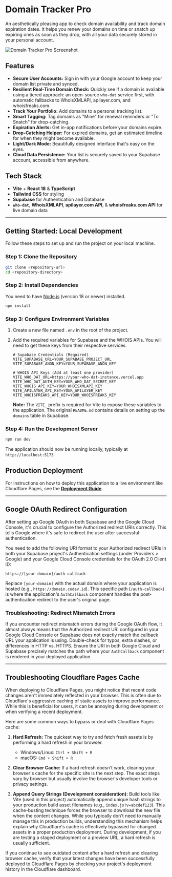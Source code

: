 # Domain Tracker Pro

An aesthetically pleasing app to check domain availability and track domain expiration dates. It helps you renew your domains on time or snatch up expiring ones as soon as they drop, with all your data securely stored in your personal account.

![Domain Tracker Pro Screenshot](https://picsum.photos/1200/600)

## Features

*   **Secure User Accounts:** Sign in with your Google account to keep your domain list private and synced.
*   **Resilient Real-Time Domain Check:** Quickly see if a domain is available using a tiered approach: an open-source `who-dat` service first, with automatic fallbacks to WhoisXMLAPI, apilayer.com, and whoisfreaks.com.
*   **Track Your Portfolio:** Add domains to a personal tracking list.
*   **Smart Tagging:** Tag domains as "Mine" for renewal reminders or "To Snatch" for drop-catching.
*   **Expiration Alerts:** Get in-app notifications before your domains expire.
*   **Drop-Catching Helper:** For expired domains, get an estimated timeline for when they might become available.
*   **Light/Dark Mode:** Beautifully designed interface that's easy on the eyes.
*   **Cloud Data Persistence:** Your list is securely saved to your Supabase account, accessible from anywhere.

## Tech Stack

*   **Vite** + **React 18** & **TypeScript**
*   **Tailwind CSS** for styling
*   **Supabase** for Authentication and Database
*   **`who-dat`**, **WhoisXMLAPI**, **apilayer.com API**, & **whoisfreaks.com API** for live domain data

---

## Getting Started: Local Development

Follow these steps to set up and run the project on your local machine.

### Step 1: Clone the Repository

```bash
git clone <repository-url>
cd <repository-directory>
```

### Step 2: Install Dependencies

You need to have [Node.js](https://nodejs.org/) (version 18 or newer) installed.

```bash
npm install
```

### Step 3: Configure Environment Variables

1.  Create a new file named `.env` in the root of the project.
2.  Add the required variables for Supabase and the WHOIS APIs. You will need to get these keys from their respective services.

    ```env
    # Supabase Credentials (Required)
    VITE_SUPABASE_URL=YOUR_SUPABASE_PROJECT_URL
    VITE_SUPABASE_ANON_KEY=YOUR_SUPABASE_ANON_KEY

    # WHOIS API Keys (Add at least one provider)
    VITE_WHO_DAT_URL=https://your-who-dat-instance.vercel.app
    VITE_WHO_DAT_AUTH_KEY=YOUR_WHO_DAT_SECRET_KEY
    VITE_WHOIS_API_KEY=YOUR_WHOISXMLAPI_KEY
    VITE_APILAYER_API_KEY=YOUR_APILAYER_KEY
    VITE_WHOISFREAKS_API_KEY=YOUR_WHOISFREAKS_KEY
    ```

    **Note:** The `VITE_` prefix is required for Vite to expose these variables to the application. The original `README.md` contains details on setting up the `domains` table in Supabase.

### Step 4: Run the Development Server

```bash
npm run dev
```

The application should now be running locally, typically at `http://localhost:5173`.

## Production Deployment

For instructions on how to deploy this application to a live environment like Cloudflare Pages, see the **[Deployment Guide](./deployment.md)**.

---

## Google OAuth Redirect Configuration

After setting up Google OAuth in both Supabase and the Google Cloud Console, it's crucial to configure the Authorized redirect URIs correctly. This tells Google where it's safe to redirect the user after successful authentication.

You need to add the following URI format to your Authorized redirect URIs in both your Supabase project's Authentication settings (under Providers > Google) and your Google Cloud Console credentials for the OAuth 2.0 Client ID:

`https://[your-domain]/auth-callback`

Replace `[your-domain]` with the actual domain where your application is hosted (e.g., `https://domain.codev.id`). This specific path (`/auth-callback`) is where the application's `AuthCallback` component handles the post-authentication redirect to the user's original page.

### Troubleshooting: Redirect Mismatch Errors

If you encounter redirect mismatch errors during the Google OAuth flow, it almost always means that the Authorized redirect URI configured in your Google Cloud Console or Supabase does not exactly match the callback URL your application is using. Double-check for typos, extra slashes, or differences in HTTP vs. HTTPS. Ensure the URI in both Google Cloud and Supabase precisely matches the path where your `AuthCallback` component is rendered in your deployed application.


---

## Troubleshooting Cloudflare Pages Cache

When deploying to Cloudflare Pages, you might notice that recent code changes aren't immediately reflected in your browser. This is often due to Cloudflare's aggressive caching of static assets to improve performance. While this is beneficial for users, it can be annoying during development or when verifying a recent deployment.

Here are some common ways to bypass or deal with Cloudflare Pages cache:

1.  **Hard Refresh:** The quickest way to try and fetch fresh assets is by performing a hard refresh in your browser.
    *   Windows/Linux: `Ctrl + Shift + R`
    *   macOS: `Cmd + Shift + R`

2.  **Clear Browser Cache:** If a hard refresh doesn't work, clearing your browser's cache for the specific site is the next step. The exact steps vary by browser but usually involve the browser's developer tools or privacy settings.

3.  **Append Query Strings (Development consideration):** Build tools like Vite (used in this project) automatically append unique hash strings to your production build asset filenames (e.g., `index.js?v=abcdef123`). This cache-busting technique forces the browser to download the new file when the content changes. While you typically don't need to manually manage this in production builds, understanding this mechanism helps explain why Cloudflare's cache is effectively bypassed for changed assets in a proper production deployment. During development, if you are testing a staged deployment or a preview URL, a hard refresh is usually sufficient.

If you continue to see outdated content after a hard refresh and clearing browser cache, verify that your latest changes have been successfully deployed to Cloudflare Pages by checking your project's deployment history in the Cloudflare dashboard.